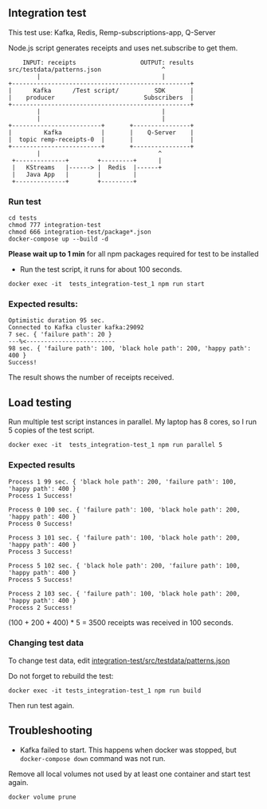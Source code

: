 ## Integration test

This test use: Kafka, Redis, Remp-subscriptions-app, Q-Server

Node.js script generates receipts and uses net.subscribe to get them.

```
    INPUT: receipts                  OUTPUT: results
src/testdata/patterns.json                 ^
        |                                  |
+--------------------------------------------------+
|      Kafka      /Test script/          SDK       |
|    producer                         Subscribers  |
+--------------------------------------------------+
        |                                  |
        |                                  |
+-------------------------+       +----------------+
|         Kafka           |       |    Q-Server    |
|  topic remp-receipts-0  |       |                |
+-------------------------+       +----------------+
        |                                 ^
 +--------------+        +---------+      |
 |   KStreams   |------> |  Redis  |------+
 |   Java App   |        |         |
 +--------------+        +---------+
```

### Run test

```
cd tests
chmod 777 integration-test
chmod 666 integration-test/package*.json 
docker-compose up --build -d
```

**Please wait up to 1 min** for all npm packages required for test to be installed

-   Run the test script, it runs for about 100 seconds.

```
docker exec -it  tests_integration-test_1 npm run start
```

### Expected results:

```
Optimistic duration 95 sec.
Connected to Kafka cluster kafka:29092
7 sec. { 'failure path': 20 }
---%<-------------------------
98 sec. { 'failure path': 100, 'black hole path': 200, 'happy path': 400 }
Success!
```
The result shows the number of receipts received.

## Load testing

Run multiple test script instances in parallel.
My laptop has 8 cores, so I run 5 copies of the test script.

```
docker exec -it  tests_integration-test_1 npm run parallel 5
```

### Expected results

```
Process 1 99 sec. { 'black hole path': 200, 'failure path': 100, 'happy path': 400 }
Process 1 Success!

Process 0 100 sec. { 'failure path': 100, 'black hole path': 200, 'happy path': 400 }
Process 0 Success!

Process 3 101 sec. { 'failure path': 100, 'black hole path': 200, 'happy path': 400 }
Process 3 Success!

Process 5 102 sec. { 'black hole path': 200, 'failure path': 100, 'happy path': 400 }
Process 5 Success!

Process 2 103 sec. { 'failure path': 100, 'black hole path': 200, 'happy path': 400 }
Process 2 Success!
```

(100 + 200 + 400) \* 5 = 3500 receipts was received in 100 seconds.

### Changing test data

To change test data, edit [integration-test/src/testdata/patterns.json](./integration-test/src/testdata/patterns.json)

Do not forget to rebuild the test:

```
docker exec -it tests_integration-test_1 npm run build
```

Then run test again.

## Troubleshooting

-   Kafka failed to start. This happens when docker was stopped, but `docker-compose down` command was not run.

Remove all local volumes not used by at least one container and start test again.

```
docker volume prune
```
